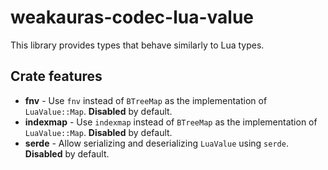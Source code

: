# weakauras-codec-lua-value

This library provides types that behave similarly to Lua types.

## Crate features

* **fnv** - Use `fnv` instead of `BTreeMap` as the implementation of `LuaValue::Map`. **Disabled** by default.
* **indexmap** - Use `indexmap` instead of `BTreeMap` as the implementation of `LuaValue::Map`. **Disabled** by default.
* **serde** - Allow serializing and deserializing `LuaValue` using `serde`. **Disabled** by default.
